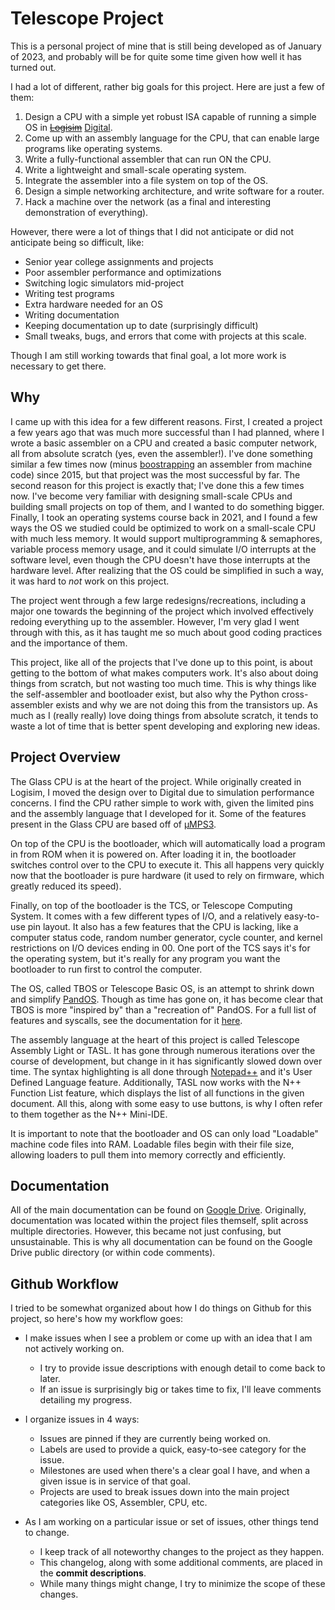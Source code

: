# Telescope Project

This is a personal project of mine that is still being developed as of January of 2023, and probably will be for quite some time given how well it has turned out.

I had a lot of different, rather big goals for this project. Here are just a few of them:
1. Design a CPU with a simple yet robust ISA capable of running a simple OS in ~~[Logisim](https://www.cburch.com/logisim/)~~ [Digital](https://github.com/hneemann/Digital).
2. Come up with an assembly language for the CPU, that can enable large programs like operating systems.
3. Write a fully-functional assembler that can run ON the CPU.
4. Write a lightweight and small-scale operating system.
5. Integrate the assembler into a file system on top of the OS.
6. Design a simple networking architecture, and write software for a router.
7. Hack a machine over the network (as a final and interesting demonstration of everything).

However, there were a lot of things that I did not anticipate or did not anticipate being so difficult, like:
- Senior year college assignments and projects
- Poor assembler performance and optimizations
- Switching logic simulators mid-project
- Writing test programs
- Extra hardware needed for an OS
- Writing documentation
- Keeping documentation up to date (surprisingly difficult)
- Small tweaks, bugs, and errors that come with projects at this scale.

Though I am still working towards that final goal, a lot more work is necessary to get there.

## Why

I came up with this idea for a few different reasons. First, I created a project a few years ago that was much more successful than I had planned, where I wrote a basic assembler on a CPU and created a basic computer network, all from absolute scratch (yes, even the assembler!). I've done something similar a few times now (minus [boostrapping](https://en.wikipedia.org/wiki/Bootstrapping_(compilers)) an assembler from machine code) since 2015, but that project was the most successful by far. The second reason for this project is exactly that; I've done this a few times now. I've become very familiar with designing small-scale CPUs and building small projects on top of them, and I wanted to do something bigger. Finally, I took an operating systems course back in 2021, and I found a few ways the OS we studied could be optimized to work on a small-scale CPU with much less memory. It would support multiprogramming & semaphores, variable process memory usage, and it could simulate I/O interrupts at the software level, even though the CPU doesn't have those interrupts at the hardware level. After realizing that the OS could be simplified in such a way, it was hard to _not_ work on this project.

The project went through a few large redesigns/recreations, including a major one towards the beginning of the project which involved effectively redoing everything up to the assembler. However, I'm very glad I went through with this, as it has taught me so much about good coding practices and the importance of them.

This project, like all of the projects that I've done up to this point, is about getting to the bottom of what makes computers work. It's also about doing things from scratch, but not wasting too much time. This is why things like the self-assembler and bootloader exist, but also why the Python cross-assembler exists and why we are not doing this from the transistors up. As much as I (really really) love doing things from absolute scratch, it tends to waste a lot of time that is better spent developing and exploring new ideas.

## Project Overview

The Glass CPU is at the heart of the project. While originally created in Logisim, I moved the design over to Digital due to simulation performance concerns. I find the CPU rather simple to work with, given the limited pins and the assembly language that I developed for it. Some of the features present in the Glass CPU are based off of [µMPS3](https://wiki.virtualsquare.org/#!education/umps.md).

On top of the CPU is the bootloader, which will automatically load a program in from ROM when it is powered on. After loading it in, the bootloader switches control over to the CPU to execute it. This all happens very quickly now that the bootloader is pure hardware (it used to rely on firmware, which greatly reduced its speed).

Finally, on top of the bootloader is the TCS, or Telescope Computing System. It comes with a few different types of I/O, and a relatively easy-to-use pin layout. It also has a few features that the CPU is lacking, like a computer status code, random number generator, cycle counter, and kernel restrictions on I/O devices ending in 00. One port of the TCS says it's for the operating system, but it's really for any program you want the bootloader to run first to control the computer.

The OS, called TBOS or Telescope Basic OS, is an attempt to shrink down and simplify [PandOS](https://wiki.virtualsquare.org/#!education/pandos.md). Though as time has gone on, it has become clear that TBOS is more "inspired by" than a "recreation of" PandOS. For a full list of features and syscalls, see the documentation for it [here](https://docs.google.com/document/d/1w4tGKG7OOmJUgn_xcEoIwMuiV4fEk35birdfAZGWwIo/edit?usp=sharing).

The assembly language at the heart of this project is called Telescope Assembly Light or TASL. It has gone through numerous iterations over the course of development, but change in it has significantly slowed down over time. The syntax highlighting is all done through [Notepad++](https://github.com/notepad-plus-plus/notepad-plus-plus) and it's User Defined Language feature. Additionally, TASL now works with the N++ Function List feature, which displays the list of all functions in the given document. All this, along with some easy to use buttons, is why I often refer to them together as the N++ Mini-IDE.

It is important to note that the bootloader and OS can only load "Loadable" machine code files into RAM. Loadable files begin with their file size, allowing loaders to pull them into memory correctly and efficiently.

## Documentation

All of the main documentation can be found on [Google Drive](https://drive.google.com/drive/folders/1KU3_15fWw5ZkAqqLl0eGuVECFLYhDBbg?usp=sharing). Originally, documentation was located within the project files themself, split across multiple directories. However, this became not just confusing, but unsustainable. This is why all documentation can be found on the Google Drive public directory (or within code comments).

## Github Workflow

I tried to be somewhat organized about how I do things on Github for this project, so here's how my workflow goes:
- I make issues when I see a problem or come up with an idea that I am not actively working on.
  - I try to provide issue descriptions with enough detail to come back to later.
  - If an issue is surprisingly big or takes time to fix, I'll leave comments detailing my progress.

- I organize issues in 4 ways:
  - Issues are pinned if they are currently being worked on.
  - Labels are used to provide a quick, easy-to-see category for the issue.
  - Milestones are used when there's a clear goal I have, and when a given issue is in service of that goal.
  - Projects are used to break issues down into the main project categories like OS, Assembler, CPU, etc.

- As I am working on a particular issue or set of issues, other things tend to change.
  - I keep track of all noteworthy changes to the project as they happen.
  - This changelog, along with some additional comments, are placed in the **commit descriptions**.
  - While many things might change, I try to minimize the scope of these changes.


